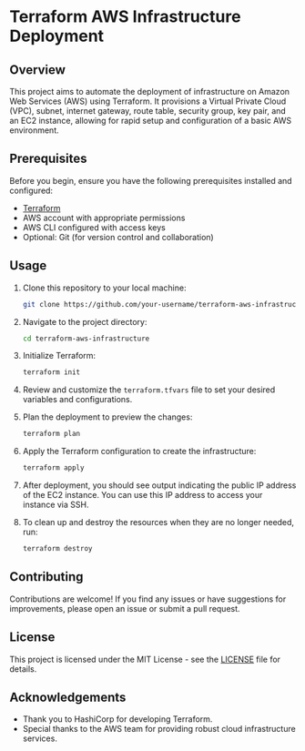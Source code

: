 # Terraform AWS Infrastructure Deployment

## Overview

This project aims to automate the deployment of infrastructure on Amazon Web Services (AWS) using Terraform. It provisions a Virtual Private Cloud (VPC), subnet, internet gateway, route table, security group, key pair, and an EC2 instance, allowing for rapid setup and configuration of a basic AWS environment.

## Prerequisites

Before you begin, ensure you have the following prerequisites installed and configured:

- [Terraform](https://www.terraform.io/downloads.html)
- AWS account with appropriate permissions
- AWS CLI configured with access keys
- Optional: Git (for version control and collaboration)

## Usage

1. Clone this repository to your local machine:

    ```bash
    git clone https://github.com/your-username/terraform-aws-infrastructure.git
    ```

2. Navigate to the project directory:

    ```bash
    cd terraform-aws-infrastructure
    ```

3. Initialize Terraform:

    ```bash
    terraform init
    ```

4. Review and customize the `terraform.tfvars` file to set your desired variables and configurations.

5. Plan the deployment to preview the changes:

    ```bash
    terraform plan
    ```

6. Apply the Terraform configuration to create the infrastructure:

    ```bash
    terraform apply
    ```

7. After deployment, you should see output indicating the public IP address of the EC2 instance. You can use this IP address to access your instance via SSH.

8. To clean up and destroy the resources when they are no longer needed, run:

    ```bash
    terraform destroy
    ```

## Contributing

Contributions are welcome! If you find any issues or have suggestions for improvements, please open an issue or submit a pull request.

## License

This project is licensed under the MIT License - see the [LICENSE](LICENSE) file for details.

## Acknowledgements

- Thank you to HashiCorp for developing Terraform.
- Special thanks to the AWS team for providing robust cloud infrastructure services.
